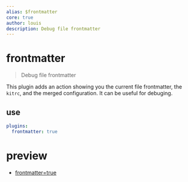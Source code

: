 ```yaml
---
alias: $frontmatter
core: true
author: louis
description: Debug file frontmatter
---
```

# frontmatter

> Debug file frontmatter

This plugin adds an action showing you the current file frontmatter, the `kitrc`, and the merged configuration. It can be useful for debuging.

## use

```yaml
plugins:
  frontmatter: true
```

# preview

- [frontmatter=true](plugins/core/frontmatter?p=frontmatter)
